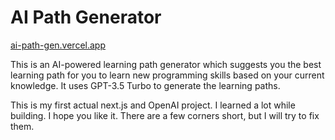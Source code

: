 # AI Path Generator
[ai-path-gen.vercel.app]()

This is an AI-powered learning path generator which suggests you the best learning path for you to learn new programming skills based on your current knowledge. It uses GPT-3.5 Turbo to generate the learning paths.

This is my first actual next.js and OpenAI project. I learned a lot while building. I hope you like it. There are a few corners short, but I will try to fix them.

